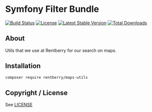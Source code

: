 # Symfony Filter Bundle

[![Build Status](https://img.shields.io/travis/Rentberry/MapsUtils.svg?style=flat-square)](https://travis-ci.org/Rentberry/MapsUtils)
[![License](https://img.shields.io/packagist/l/rentberry/maps-utils.svg?style=flat-square)](https://packagist.org/packages/rentberry/maps-utils)
[![Latest Stable Version](https://img.shields.io/packagist/v/rentberry/maps-utils.svg?style=flat-square)](https://packagist.org/packages/rentberry/maps-utils)
[![Total Downloads](https://img.shields.io/packagist/dt/rentberry/maps-utils.svg?style=flat-square)](https://packagist.org/packages/rentberry/maps-utils)

About
-----
Utils that we use at Rentberry for our search on maps. 

Installation
------------

```bash
composer require rentberry/maps-utils
```


Copyright / License
-------------------

See [LICENSE](https://github.com/rentberry/MapsUtils/blob/master/LICENSE)
